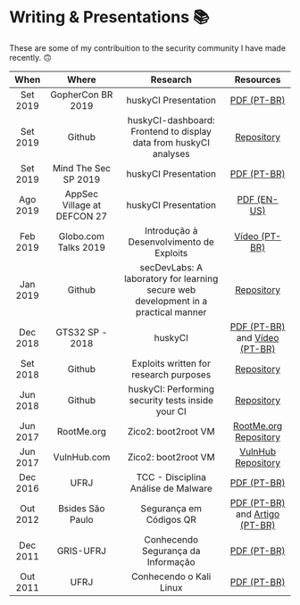 # Writing & Presentations 📚

These are some of my contribuition to the security community I have made recently. 🙃

| When | Where | Research | Resources |
|:----:|:-----:|:--------:|:---------:|
| Set 2019 | GopherCon BR 2019 | huskyCI Presentation | [PDF (PT-BR)](huskyCI-GopherCon-BR-2019.pdf) |
| Set 2019 | Github | huskyCI-dashboard: Frontend to display data from huskyCI analyses | [Repository](https://github.com/globocom/huskyCI-dashboard) |
| Set 2019 | Mind The Sec SP 2019 | huskyCI Presentation | [PDF (PT-BR)](huskyCI-Mind-The-Sec-SP-2019.pdf) |
| Ago 2019 | AppSec Village at DEFCON 27 | huskyCI Presentation | [PDF (EN-US)](DEFCON-27-APP-SEC-VILLAGE-Rafael-Santos-huskyCI-Finding-security-flaws-in-CI-before-deploying-them.pdf) |
| Feb 2019 | Globo.com Talks 2019 | Introdução à Desenvolvimento de Exploits | [Vídeo (PT-BR)](https://vimeo.com/319004545/ed7785e811) |
| Jan 2019 | Github | secDevLabs: A laboratory for learning secure web development in a practical manner | [Repository](https://github.com/globocom/secDevLabs)
| Dec 2018 | GTS32 SP - 2018 | huskyCI | [PDF (PT-BR)](GTS32-huskyCI(PT-BR).pdf) and [Vídeo (PT-BR)](https://www.youtube.com/watch?v=mqMGfjkCPFQ) |
| Set 2018 | Github | Exploits written for research purposes | [Repository](https://github.com/rafaveira3/exploits) |
| Jun 2018 | Github | huskyCI: Performing security tests inside your CI | [Repository](https://github.com/globocom/huskyCI)
| Jun 2017 | RootMe.org | Zico2: boot2root VM | [RootMe.org Repository](https://www.root-me.org/?lang=en&page=ctf_alltheday&id_salle=17) |
| Jun 2017 | VulnHub.com | Zico2: boot2root VM | [VulnHub Repository](https://www.vulnhub.com/entry/zico2-1,210/) |
| Dec 2016 | UFRJ | TCC - Disciplina Análise de Malware | [PDF (PT-BR)](disciplina-analise-malware(PT-BR).pdf) |
| Out 2012 | Bsides São Paulo | Segurança em Códigos QR | [PDF (PT-BR)](BSides(SP)-seguranca-codigos-qr(PT-BR).pdf) and [Artigo (PT-BR)](seguranca-codigos-qr(PT-BR).pdf) |
| Dec 2011 | GRIS-UFRJ | Conhecendo Segurança da Informação | [PDF (PT-BR)](GRIS(UFRJ)-conhecendo-seguranca-informacao(PT-BR).pdf) |
| Out 2011 | UFRJ | Conhecendo o Kali Linux | [PDF (PT-BR)](UFRJ-overview-kali-linux(PT-BR).pdf) |
